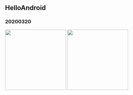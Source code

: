 ## HelloAndroid

### 20200320 

<img src="https://user-images.githubusercontent.com/50735594/77910402-07520f00-72ca-11ea-9cae-7e0b14556164.png" width="200px">
<img src="https://user-images.githubusercontent.com/50735594/77983494-28f2db00-734a-11ea-8fee-12712373b3be.png" width="200px">
